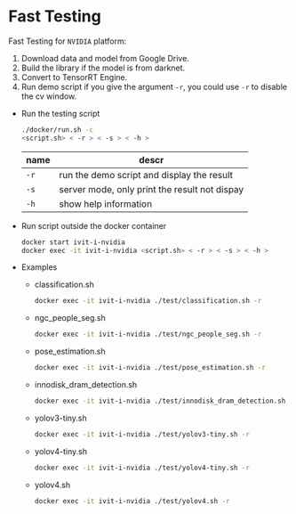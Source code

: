 # Fast Testing
Fast Testing for `NVIDIA` platform:
1. Download data and model from Google Drive.
2. Build the library if the model is from darknet.
3. Convert to TensorRT Engine.
4. Run demo script if you give the argument `-r`, you could use `-r` to disable the cv window.

* Run the testing script
    ```bash
    ./docker/run.sh -c
    <script.sh> < -r > < -s > < -h >
    ```
    |   name    |   descr                   
    |   ----    |   -----
    |   `-r`    |   run the demo script and display the result
    |   `-s`    |   server mode, only print the result not dispay
    |   `-h`    |   show help information

* Run script outside the docker container

    ```bash
    docker start ivit-i-nvidia
    docker exec -it ivit-i-nvidia <script.sh> < -r > < -s > < -h >
    ```

* Examples
    * classification.sh
        ```bash
        docker exec -it ivit-i-nvidia ./test/classification.sh -r
        ```
    * ngc_people_seg.sh
        ```bash
        docker exec -it ivit-i-nvidia ./test/ngc_people_seg.sh -r
        ```
    * pose_estimation.sh
        ```bash
        docker exec -it ivit-i-nvidia ./test/pose_estimation.sh -r
        ```
    * innodisk_dram_detection.sh
        ```bash
        docker exec -it ivit-i-nvidia ./test/innodisk_dram_detection.sh -r
        ```
    * yolov3-tiny.sh
        ```bash
        docker exec -it ivit-i-nvidia ./test/yolov3-tiny.sh -r
        ```
    * yolov4-tiny.sh
        ```bash
        docker exec -it ivit-i-nvidia ./test/yolov4-tiny.sh -r
        ```
    * yolov4.sh
        ```bash
        docker exec -it ivit-i-nvidia ./test/yolov4.sh -r
        ```